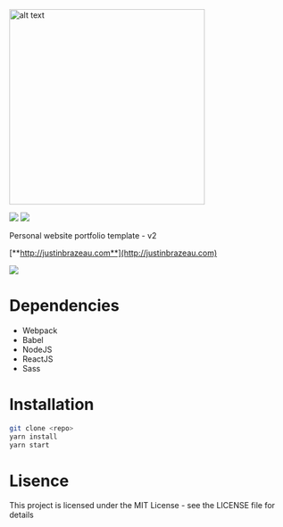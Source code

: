 <img src="https://cdn.rawgit.com/brz0/folio-v11/master/src/img/logo-dark.svg" alt="alt text" width="350">

<img src="https://img.shields.io/npm/l/express.svg"> <img src="https://img.shields.io/david/strongloop/express.svg">

Personal website portfolio template - v2

[**http://justinbrazeau.com**](http://justinbrazeau.com)


<img src="http://i.imgur.com/XVKqNQF.jpg">

# Dependencies

* Webpack
* Babel
* NodeJS
* ReactJS
* Sass

# Installation

```bash
git clone <repo>
yarn install
yarn start
```

# Lisence

This project is licensed under the MIT License - see the LICENSE file for details

